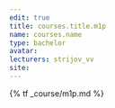 ```yaml
---
edit: true
title: courses.title.m1p
name: courses.name
type: bachelor
avatar:
lecturers: strijov_vv
site: 
---
```


{% tf _course/m1p.md %}